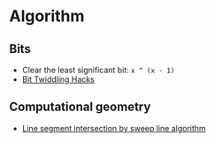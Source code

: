 # Algorithm

## Bits

- Clear the least significant bit: `x ^ (x - 1)`
- [Bit Twiddling Hacks](http://graphics.stanford.edu/~seander/bithacks.html)

## Computational geometry

- [Line segment intersection by sweep line algorithm](http://page.mi.fu-berlin.de/panos/cg13/l03.pdf)
